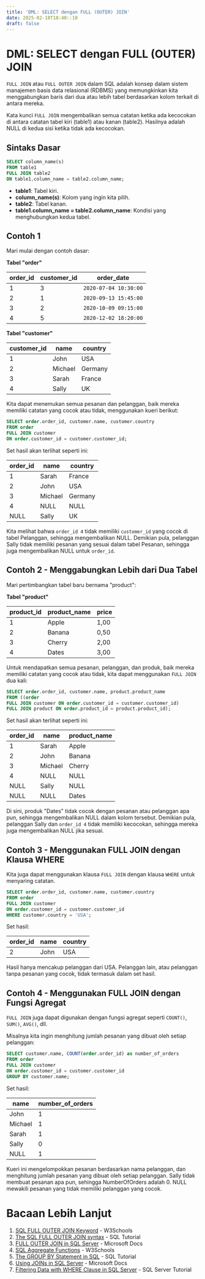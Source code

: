 ```yaml
---
title: 'DML: SELECT dengan FULL (OUTER) JOIN'
date: 2025-02-18T18:40::10
draft: false
---
```


# DML: SELECT dengan FULL (OUTER) JOIN

`FULL JOIN` atau `FULL OUTER JOIN` dalam SQL adalah konsep dalam sistem manajemen basis data relasional (RDBMS) yang memungkinkan kita menggabungkan baris dari dua atau lebih tabel berdasarkan kolom terkait di antara mereka.

Kata kunci `FULL JOIN` mengembalikan semua catatan ketika ada kecocokan di antara catatan tabel kiri (table1) atau kanan (table2). Hasilnya adalah NULL di kedua sisi ketika tidak ada kecocokan.

## Sintaks Dasar

```sql
SELECT column_name(s)
FROM table1
FULL JOIN table2
ON table1.column_name = table2.column_name;
```

- **table1**: Tabel kiri.
- **column_name(s)**: Kolom yang ingin kita pilih.
- **table2**: Tabel kanan.
- **table1.column_name = table2.column_name**: Kondisi yang menghubungkan kedua tabel.

## Contoh 1

Mari mulai dengan contoh dasar:

**Tabel "order"**

| order_id | customer_id | order_date            |
| -------- | ----------- | --------------------- |
| 1        | 3           | `2020-07-04 10:30:00` |
| 2        | 1           | `2020-09-13 15:45:00` |
| 3        | 2           | `2020-10-09 09:15:00` |
| 4        | 5           | `2020-12-02 18:20:00` |

**Tabel "customer"**

| customer_id | name    | country |
| ----------- | ------- | ------- |
| 1           | John    | USA     |
| 2           | Michael | Germany |
| 3           | Sarah   | France  |
| 4           | Sally   | UK      |

Kita dapat menemukan semua pesanan dan pelanggan, baik mereka memiliki catatan yang cocok atau tidak, menggunakan kueri berikut:

```sql
SELECT order.order_id, customer.name, customer.country
FROM order
FULL JOIN customer
ON order.customer_id = customer.customer_id;
```

Set hasil akan terlihat seperti ini:

| order_id | name    | country |
| -------- | ------- | ------- |
| 1        | Sarah   | France  |
| 2        | John    | USA     |
| 3        | Michael | Germany |
| 4        | NULL    | NULL    |
| NULL     | Sally   | UK      |

Kita melihat bahwa `order_id 4` tidak memiliki `customer_id` yang cocok di tabel Pelanggan, sehingga mengembalikan NULL. Demikian pula, pelanggan Sally tidak memiliki pesanan yang sesuai dalam tabel Pesanan, sehingga juga mengembalikan NULL untuk `order_id`.

## Contoh 2 - Menggabungkan Lebih dari Dua Tabel

Mari pertimbangkan tabel baru bernama "product":

**Tabel "product"**

| product_id | product_name | price |
| ---------- | ------------ | ----- |
| 1          | Apple        | 1,00  |
| 2          | Banana       | 0,50  |
| 3          | Cherry       | 2,00  |
| 4          | Dates        | 3,00  |

Untuk mendapatkan semua pesanan, pelanggan, dan produk, baik mereka memiliki catatan yang cocok atau tidak, kita dapat menggunakan `FULL JOIN` dua kali:

```sql
SELECT order.order_id, customer.name, product.product_name
FROM ((order
FULL JOIN customer ON order.customer_id = customer.customer_id)
FULL JOIN product ON order.product_id = product.product_id);
```

Set hasil akan terlihat seperti ini:

| order_id | name    | product_name |
| -------- | ------- | ------------ |
| 1        | Sarah   | Apple        |
| 2        | John    | Banana       |
| 3        | Michael | Cherry       |
| 4        | NULL    | NULL         |
| NULL     | Sally   | NULL         |
| NULL     | NULL    | Dates        |

Di sini, produk "Dates" tidak cocok dengan pesanan atau pelanggan apa pun, sehingga mengembalikan NULL dalam kolom tersebut. Demikian pula, pelanggan Sally dan `order_id 4` tidak memiliki kecocokan, sehingga mereka juga mengembalikan NULL jika sesuai.

## Contoh 3 - Menggunakan FULL JOIN dengan Klausa WHERE

Kita juga dapat menggunakan klausa `FULL JOIN` dengan klausa `WHERE` untuk menyaring catatan.

```sql
SELECT order.order_id, customer.name, customer.country
FROM order
FULL JOIN customer
ON order.customer_id = customer.customer_id
WHERE customer.country = 'USA';
```

Set hasil:

| order_id | name | country |
| -------- | ---- | ------- |
| 2        | John | USA     |

Hasil hanya mencakup pelanggan dari USA. Pelanggan lain, atau pelanggan tanpa pesanan yang cocok, tidak termasuk dalam set hasil.

## Contoh 4 - Menggunakan FULL JOIN dengan Fungsi Agregat

`FULL JOIN` juga dapat digunakan dengan fungsi agregat seperti `COUNT()`, `SUM()`, `AVG()`, dll.

Misalnya kita ingin menghitung jumlah pesanan yang dibuat oleh setiap pelanggan:

```sql
SELECT customer.name, COUNT(order.order_id) as number_of_orders
FROM order
FULL JOIN customer
ON order.customer_id = customer.customer_id
GROUP BY customer.name;
```

Set hasil:

| name    | number_of_orders |
| ------- | ---------------- |
| John    | 1                |
| Michael | 1                |
| Sarah   | 1                |
| Sally   | 0                |
| NULL    | 1                |

Kueri ini mengelompokkan pesanan berdasarkan nama pelanggan, dan menghitung jumlah pesanan yang dibuat oleh setiap pelanggan. Sally tidak membuat pesanan apa pun, sehingga NumberOfOrders adalah 0. NULL mewakili pesanan yang tidak memiliki pelanggan yang cocok.

# Bacaan Lebih Lanjut

1. [SQL FULL OUTER JOIN Keyword](https://www.w3schools.com/sql/sql_join_full.asp) - W3Schools
2. [The SQL FULL OUTER JOIN syntax](https://www.sqltutorial.org/sql-full-outer-join/) - SQL Tutorial
3. [FULL OUTER JOIN in SQL Server](https://docs.microsoft.com/en-us/sql/t-sql/queries/from-transact-sql?view=sql-server-ver15#full-outer-join) - Microsoft Docs
4. [SQL Aggregate Functions](https://www.w3schools.com/sql/sql_count_avg_sum.asp) - W3Schools
5. [The GROUP BY Statement in SQL](https://www.sqltutorial.org/sql-group-by/) - SQL Tutorial
6. [Using JOINs in SQL Server](https://docs.microsoft.com/en-us/sql/t-sql/queries/select-transact-sql?view=sql-server-ver15#using-joins) - Microsoft Docs
7. [Filtering Data with WHERE Clause in SQL Server](https://www.sqlservertutorial.net/sql-server-basics/sql-server-where/) - SQL Server Tutorial
